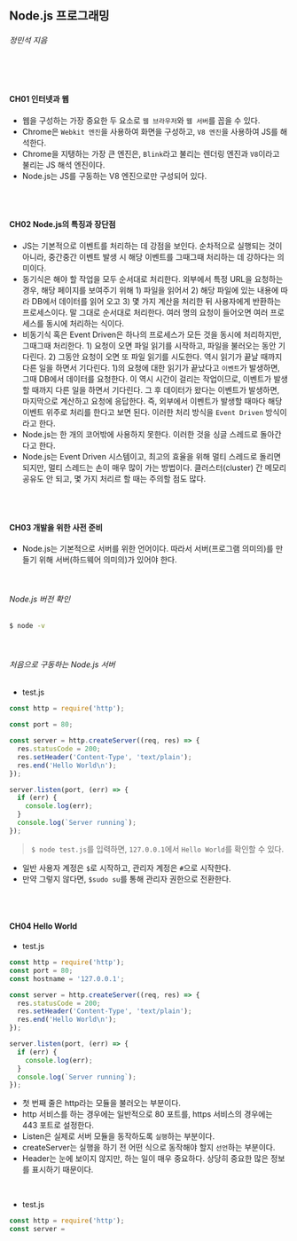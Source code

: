 ## Node.js 프로그래밍

###### 정민석 지음

<br>

<br>

#### CH01 인터넷과 웹

- 웹을 구성하는 가장 중요한 두 요소로 `웹 브라우저`와 `웹 서버`를 꼽을 수 있다.
- Chrome은 `Webkit 엔진`을 사용하여 화면을 구성하고, `V8 엔진`을 사용하여 JS를 해석한다.
- Chrome을 지탱하는 가장 큰 엔진은, `Blink`라고 불리는 렌더링 엔진과 `V8`이라고 불리는 JS 해석 엔진이다.
- Node.js는 JS를 구동하는 V8 엔진으로만 구성되어 있다.

<br>

<br>

#### CH02 Node.js의 특징과 장단점

- JS는 기본적으로 이벤트를 처리하는 데 강점을 보인다. 순차적으로 실행되는 것이 아니라, 중간중간 이벤트 발생 시 해당 이벤트를 그때그때 처리하는 데 강하다는 의미이다.
- 동기식은 해야 할 작업을 모두 순서대로 처리한다. 외부에서 특정 URL을 요청하는 경우, 해당 페이지를 보여주기 위해 1) 파일을 읽어서 2) 해당 파일에 있는 내용에 따라 DB에서 데이터를 읽어 오고 3) 몇 가지 계산을 처리한 뒤 사용자에게 반환하는 프로세스이다. 말 그대로 순서대로 처리한다. 여러 명의 요청이 들어오면 여러 프로세스를 동시에 처리하는 식이다.
- 비동기식 혹은 Event Driven은 하나의 프로세스가 모든 것을 동시에 처리하지만, 그때그때 처리한다. 1) 요청이 오면 파일 읽기를 시작하고, 파일을 불러오는 동안 기다린다. 2) 그동안 요청이 오면 또 파일 읽기를 시도한다. 역시 읽기가 끝날 때까지 다른 일을 하면서 기다린다. 1)의 요청에 대한 읽기가 끝났다고 `이벤트`가 발생하면, 그때 DB에서 데이터를 요청한다. 이 역시 시간이 걸리는 작업이므로, 이벤트가 발생할 때까지 다른 일을 하면서 기다린다. 그 후 데이터가 왔다는 이벤트가 발생하면, 마지막으로 계산하고 요청에 응답한다. 즉, 외부에서 이벤트가 발생할 때마다 해당 이벤트 위주로 처리를 한다고 보면 된다. 이러한 처리 방식을 `Event Driven` 방식이라고 한다.
- Node.js는 한 개의 코어밖에 사용하지 못한다. 이러한 것을 싱글 스레드로 돌아간다고 한다.
- Node.js는 Event Driven 시스템이고, 최고의 효율을 위해 멀티 스레드로 돌리면 되지만, 멀티 스레드는 손이 매우 많이 가는 방법이다. 클러스터(cluster) 간 메모리 공유도 안 되고, 몇 가지 처리르 할 때는 주의할 점도 많다.

<br>

<br>

#### CH03 개발을 위한 사전 준비

- Node.js는 기본적으로 서버를 위한 언어이다. 따라서 서버(프로그램 의미의)를 만들기 위해 서버(하드웨어 의미의)가 있어야 한다.

<br>

###### Node.js 버전 확인

```bash
$ node -v
```

<br>

###### 처음으로 구동하는 Node.js 서버

- test.js

```js
const http = require('http');

const port = 80;

const server = http.createServer((req, res) => {
  res.statusCode = 200;
  res.setHeader('Content-Type', 'text/plain');
  res.end('Hello World\n');
});

server.listen(port, (err) => {
  if (err) {
    console.log(err);
  }
  console.log(`Server running`);
});
```

> `$ node test.js`를 입력하면, `127.0.0.1`에서 `Hello World`를 확인할 수 있다.

- 일반 사용자 계정은 `$`로 시작하고, 관리자 계정은 `#`으로 시작한다.
- 만약 그렇지 않다면, `$sudo su`를 통해 관리자 권한으로 전환한다.

<br>

<br>

#### CH04 Hello World

- test.js

```js
const http = require('http');
const port = 80;
const hostname = '127.0.0.1';

const server = http.createServer((req, res) => {
  res.statusCode = 200;
  res.setHeader('Content-Type', 'text/plain');
  res.end('Hello World\n');
});

server.listen(port, (err) => {
  if (err) {
    console.log(err);
  }
  console.log(`Server running`);
});
```

- 첫 번째 줄은 http라는 모듈을 불러오는 부분이다.
- http 서비스를 하는 경우에는 일반적으로 80 포트를, https 서비스의 경우에는 443 포트로 설정한다.
- Listen은 실제로 서버 모듈을 동작하도록 `실행`하는 부분이다.
- createServer는 실행을 하기 전 어떤 식으로 동작해야 할지 `선언`하는 부분이다.
- Header는 눈에 보이지 않지만, 하는 일이 매우 중요하다. 상당히 중요한 많은 정보를 표시하기 때문이다.

<br>

- test.js

```js
const http = require('http');
const server = 
```

